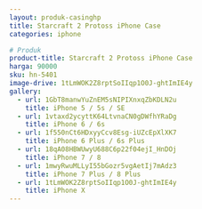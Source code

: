 ```yaml
---
layout: produk-casinghp
title: Starcraft 2 Protoss iPhone Case
categories: iphone

# Produk
product-title: Starcraft 2 Protoss iPhone Case
harga: 90000
sku: hn-5401
image-drive: 1tLmWOK2Z8rptSoIIqp1O0J-ghtImIE4y
gallery:
  - url: 1GbT8manwYuZnEM5sNIPIXnxqZbKDLN2u
    title: iPhone 5 / 5s / SE
  - url: 1vtaxd2ycyttK64LtvnaCN0gDWfhYRaDg
    title: iPhone 6 / 6s
  - url: 1f550nCt6HDxyyCcv8Esg-iUZcEpXlXK7
    title: iPhone 6 Plus / 6s Plus
  - url: 18qA08HBWUwyU688C6p22f04ejI_HnDOj
    title: iPhone 7 / 8
  - url: 1mwyRwuMLLyI55bGozr5vgAetIj7mAdz3
    title: iPhone 7 Plus / 8 Plus
  - url: 1tLmWOK2Z8rptSoIIqp1O0J-ghtImIE4y
    title: iPhone X
---
```

